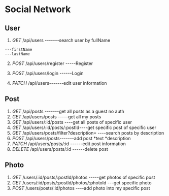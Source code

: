 # Social Network

## User
1. *GET* /api/users -------search user by fullName
```
---firstName
---lastName
```
2. *POST* /api/users/register -----Register
3. *POST* /api/users/login ------Login

4. *PATCH* /api/users-------edit user information

## Post
1. *GET* /api/posts -------get all posts as a guest
no auth
2. *GET* /api/users/posts -----get all my posts
3. *GET* /api/users/:id/posts ----get all posts of specific user
4. *GET* /api/users/:id/posts/:postId----get specific post of specific user
5. *GET* /api/users/posts/filter?description= ----search posts by description
6. *POST* /api/users/posts-------add post
*text
*description
7. *PATCH* /api/users/posts/:id ------edit post information
8. *DELETE* /api/users/posts/:id ------delete post

## Photo
1. *GET* /users/:id/posts/:postId/photos -----get photos of specific post
2. *GET* /users/:id/posts/:postId/photos/:photoId ---get specific photo
3. *POST* /users/posts/:id/photos ----add photo into my specific post
